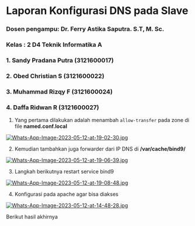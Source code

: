 # Laporan Konfigurasi DNS pada Slave

### Dosen pengampu: Dr. Ferry Astika Saputra. S.T, M. Sc.
### Kelas : 2 D4 Teknik Informatika A

### 1. Sandy Pradana Putra (3121600017)

### 2. Obed Christian S (3121600022)

### 3. Muhammad Rizqy F (3121600024)

### 4. Daffa Ridwan R (3121600027)


1. Yang pertama dilakukan adalah menambah `allow-transfer` pada zone di file **named.conf.local**

[![Whats-App-Image-2023-05-12-at-19-02-30.jpg](https://i.postimg.cc/qMSRRgBS/Whats-App-Image-2023-05-12-at-19-02-30.jpg)](https://postimg.cc/BX5s7SKB)

2. Kemudian tambahkan juga forwarder dari IP DNS di **/var/cache/bind9/**


[![Whats-App-Image-2023-05-12-at-19-06-39.jpg](https://i.postimg.cc/8P2pG3tV/Whats-App-Image-2023-05-12-at-19-06-39.jpg)](https://postimg.cc/vcvFL0JP)

3. Langkah berikutnya restart service bind9


[![Whats-App-Image-2023-05-12-at-19-08-48.jpg](https://i.postimg.cc/Zn9mtFNR/Whats-App-Image-2023-05-12-at-19-08-48.jpg)](https://postimg.cc/64NgCZYJ)

4. Konfigurasi pada apache agar bisa diakses 

[![Whats-App-Image-2023-05-12-at-14-48-28.jpg](https://i.postimg.cc/VkzY5MQ7/Whats-App-Image-2023-05-12-at-14-48-28.jpg)](https://postimg.cc/HVPGhrL5)


Berikut hasil akhirnya 


